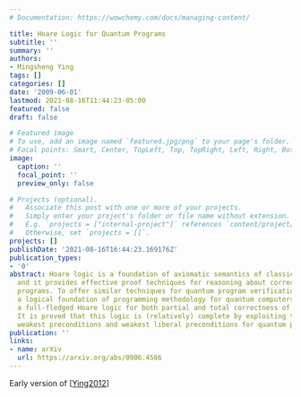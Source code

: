 ```yaml
---
# Documentation: https://wowchemy.com/docs/managing-content/

title: Hoare Logic for Quantum Programs
subtitle: ''
summary: ''
authors:
- Mingsheng Ying
tags: []
categories: []
date: '2009-06-01'
lastmod: 2021-08-16T11:44:23-05:00
featured: false
draft: false

# Featured image
# To use, add an image named `featured.jpg/png` to your page's folder.
# Focal points: Smart, Center, TopLeft, Top, TopRight, Left, Right, BottomLeft, Bottom, BottomRight.
image:
  caption: ''
  focal_point: ''
  preview_only: false

# Projects (optional).
#   Associate this post with one or more of your projects.
#   Simply enter your project's folder or file name without extension.
#   E.g. `projects = ["internal-project"]` references `content/project/deep-learning/index.md`.
#   Otherwise, set `projects = []`.
projects: []
publishDate: '2021-08-16T16:44:23.169176Z'
publication_types:
- '0'
abstract: Hoare logic is a foundation of axiomatic semantics of classical programs
  and it provides effective proof techniques for reasoning about correctness of classical
  programs. To offer similar techniques for quantum program verification and to build
  a logical foundation of programming methodology for quantum computers, we develop
  a full-fledged Hoare logic for both partial and total correctness of quantum programs.
  It is proved that this logic is (relatively) complete by exploiting the power of
  weakest preconditions and weakest liberal preconditions for quantum programs.
publication: ''
links:
- name: arXiv
  url: https://arxiv.org/abs/0906.4586
---
```

Early version of [[Ying2012](../Ying2012)]